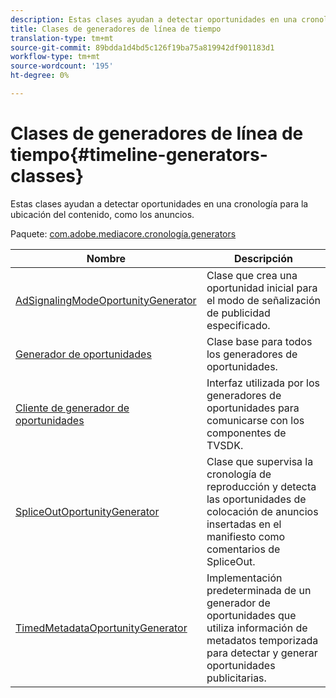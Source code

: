 ```yaml
---
description: Estas clases ayudan a detectar oportunidades en una cronología para la ubicación del contenido, como los anuncios.
title: Clases de generadores de línea de tiempo
translation-type: tm+mt
source-git-commit: 89bdda1d4bd5c126f19ba75a819942df901183d1
workflow-type: tm+mt
source-wordcount: '195'
ht-degree: 0%

---
```



# Clases de generadores de línea de tiempo{#timeline-generators-classes}

Estas clases ayudan a detectar oportunidades en una cronología para la ubicación del contenido, como los anuncios.

Paquete: [com.adobe.mediacore.cronología.generators](https://help.adobe.com/en_US/primetime/api/psdk/asdoc-dhls_1.4/com/adobe/mediacore/timeline/generators/package-detail.html)

| Nombre | Descripción |
|---|---|
| [AdSignalingModeOportunityGenerator](https://help.adobe.com/en_US/primetime/api/psdk/asdoc-dhls_1.4/com/adobe/mediacore/timeline/generators/AdSignalingModeOpportunityGenerator.html) | Clase que crea una oportunidad inicial para el modo de señalización de publicidad especificado. |
| [Generador de oportunidades](https://help.adobe.com/en_US/primetime/api/psdk/asdoc-dhls_1.4/com/adobe/mediacore/timeline/generators/OpportunityGenerator.html) | Clase base para todos los generadores de oportunidades. |
| [Cliente de generador de oportunidades](https://help.adobe.com/en_US/primetime/api/psdk/asdoc-dhls_1.4/com/adobe/mediacore/timeline/generators/OpportunityGeneratorClient.html) | Interfaz utilizada por los generadores de oportunidades para comunicarse con los componentes de TVSDK. |
| [SpliceOutOportunityGenerator](https://help.adobe.com/en_US/primetime/api/psdk/asdoc-dhls_1.4/com/adobe/mediacore/timeline/generators/SpliceOutOpportunityGenerator.html) | Clase que supervisa la cronología de reproducción y detecta las oportunidades de colocación de anuncios insertadas en el manifiesto como comentarios de SpliceOut. |
| [TimedMetadataOportunityGenerator](https://help.adobe.com/en_US/primetime/api/psdk/asdoc-dhls_1.4/com/adobe/mediacore/timeline/generators/TimedMetadataOpportunityGenerator.html) | Implementación predeterminada de un generador de oportunidades que utiliza información de metadatos temporizada para detectar y generar oportunidades publicitarias. |